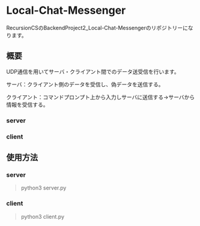 # Local-Chat-Messenger
RecursionCSのBackendProject2_Local-Chat-Messengerのリポジトリーになります。

## 概要
UDP通信を用いてサーバ・クライアント間でのデータ送受信を行います。

サーバ：クライアント側のデータを受信し、偽データを送信する。

クライアント：コマンドプロンプト上から入力しサーバに送信する→サーバから情報を受信する。

### server


### client


## 使用方法
### server
>python3 server.py

### client
>python3 client.py
